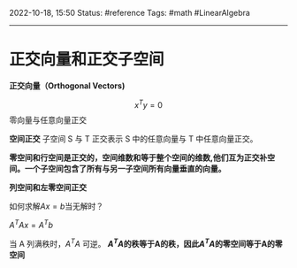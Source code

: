 2022-10-18, 15:50
Status: #reference
Tags: #math #LinearAlgebra

---

# 正交向量和正交子空间

**正交向量（Orthogonal Vectors)**

$$x^Ty=0$$
零向量与任意向量正交

**空间正交**
子空间 S 与 T 正交表示 S 中的任意向量与 T 中任意向量正交。

**零空间和行空间是正交的，空间维数和等于整个空间的维数,他们互为正交补空间。一个子空间包含了所有与另一子空间所有向量垂直的向量。**

**列空间和左零空间正交**

如何求解$Ax=b$当无解时？

$A^TAx=A^Tb$

当 A 列满秩时，$A^TA$ 可逆。
**$A^TA$的秩等于A的秩，因此$A^TA$的零空间等于A的零空间**